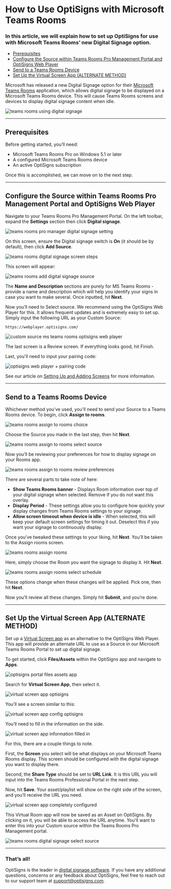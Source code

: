 # How to Use OptiSigns with Microsoft Teams Rooms

### In this article, we will explain how to set up OptiSigns for use with Microsoft Teams Rooms’ new Digital Signage option.

* [Prerequisites](#Prerequisites)
* [Configure the Source within Teams Rooms Pro Management Portal and OptiSigns Web Player](#Configure)
* [Send to a Teams Rooms Device](#Send)
* [Set Up the Virtual Screen App (ALTERNATE METHOD)](#SetUp)

Microsoft has released a new Digital Signage option for their [Microsoft Teams Rooms](https://www.microsoft.com/en-us/microsoft-teams/microsoft-teams-rooms) application, which allows digital signage to be displayed on a Microsoft Teams Rooms device. This will cause Teams Rooms screens and devices to display digital signage content when idle.

![teams rooms using digital signage](https://support.optisigns.com/hc/article_attachments/36911639363347)

---

Prerequisites
-------------

Before getting started, you’ll need:

* Microsoft Teams Rooms Pro on Windows 5.1 or later
* A configured Microsoft Teams Rooms device
* An active OptiSigns subscription

Once this is accomplished, we can move on to the next step.

---

Configure the Source within Teams Rooms Pro Management Portal and OptiSigns Web Player
--------------------------------------------------------------------------------------

Navigate to your Teams Rooms Pro Management Portal. On the left toolbar, expand the **Settings** section then click **Digital signage**.

![teams rooms pro manager digital signage setting](https://support.optisigns.com/hc/article_attachments/36911639368723)

On this screen, ensure the Digital signage switch is **On** (it should be by default), then click **Add Source**.

![teams rooms digital signage screen steps](https://support.optisigns.com/hc/article_attachments/36911646828435)

This screen will appear:

![teams rooms add digital signage source](https://support.optisigns.com/hc/article_attachments/36911646829075)

The **Name and Description** sections are purely for MS Teams Rooms - provide a name and description which will help you identify your signs in case you want to make several. Once inputted, hit **Next**.

Now you’ll need to Select source. We recommend using the OptiSigns Web Player for this. It allows frequent updates and is extremely easy to set up. Simply input the following URL as your Custom Source:

```
https://webplayer.optisigns.com/
```

![custom source ms teams rooms optisigns web player](https://support.optisigns.com/hc/article_attachments/37071139357331)

The last screen is a Review screen. If everything looks good, hit Finish.

Last, you'll need to input your pairing code:

![optisigns web player + pairing code](https://support.optisigns.com/hc/article_attachments/37071127510291)

See our article on [Setting Up and Adding Screens](https://support.optisigns.com/hc/en-us/articles/360016374813-Set-up-add-a-screen) for more information.

---

Send to a Teams Rooms Device
----------------------------

Whichever method you've used, you'll need to send your Source to a Teams Rooms device. To begin, click **Assign to rooms**.

![teams rooms assign to rooms choice](https://support.optisigns.com/hc/article_attachments/36911639371667)

Choose the Source you made in the last step, then hit **Next**.

![teams rooms assign to rooms select source](https://support.optisigns.com/hc/article_attachments/36911639373203)

Now you’ll be reviewing your preferences for how to display signage on your Rooms app.

![teams rooms assign to rooms review preferences](https://support.optisigns.com/hc/article_attachments/36911646833939)

There are several parts to take note of here:

* **Show Teams Rooms banner** - Displays Room information over top of your digital signage when selected. Remove if you do not want this overlay.
* **Display Period** - These settings allow you to configure how quickly your display changes from Teams Rooms settings to your signage.
* **Allow screen timeout when device is idle** - When selected, this will keep your default screen settings for timing it out. Deselect this if you want your signage to continuously display.

Once you’ve tweaked these settings to your liking, hit **Next**. You’ll be taken to the Assign rooms screen.

![teams rooms assign rooms](https://support.optisigns.com/hc/article_attachments/36911646834451)

Here, simply choose the Room you want the signage to display it. Hit **Next**.

![teams rooms assign rooms select schedule](https://support.optisigns.com/hc/article_attachments/36911639374867)

These options change when these changes will be applied. Pick one, then hit **Next**.

Now you’ll review all these changes. Simply hit **Submit**, and you’re done.

---

Set Up the Virtual Screen App (ALTERNATE METHOD)
------------------------------------------------

Set up a [Virtual Screen app](https://support.optisigns.com/hc/en-us/articles/360055900513-How-to-create-and-use-Virtual-Screen-App) as an alternative to the OptiSigns Web Player. This app will provide an alternate URL to use as a Source in our Microsoft Teams Rooms Portal to set up digital signage.

To get started, click **Files/Assets** within the OptiSigns app and navigate to **Apps**.

![optisigns portal files assets app](https://support.optisigns.com/hc/article_attachments/36911646823955)

Search for **Virtual Screen App**, then select it.

![virtual screen app optisigns](https://support.optisigns.com/hc/article_attachments/36911646824467)

You’ll see a screen similar to this:

![virtual screen app config optisigns](https://support.optisigns.com/hc/article_attachments/36911639366931)

You’ll need to fill in the information on the side.

![virtual screen app information filled in](https://support.optisigns.com/hc/article_attachments/36911646826515)

For this, there are a couple things to note.

First, the **Screen** you select will be what displays on your Microsoft Teams Rooms display. This screen should be configured with the digital signage you want to display there.

Second, the **Share Type** should be set to **URL Link**. It is this URL you will input into the Teams Rooms Professional Portal in the next step.

Now, hit **Save**. Your asset/playlist will show on the right side of the screen, and you’ll receive the URL you need.

![virtual screen app completely configured](https://support.optisigns.com/hc/article_attachments/36911639367955)

This Virtual Room app will now be saved as an Asset on OptiSigns. By clicking on it, you will be able to access the URL anytime. You'll want to enter this into your Custom source within the Teams Rooms Pro Management portal.

![teams rooms digital signage select source](https://support.optisigns.com/hc/article_attachments/36911646830483)

---

### That’s all!

OptiSigns is the leader in [digital signage software](https://www.optisigns.com/). If you have any additional questions, concerns or any feedback about OptiSigns, feel free to reach out to our support team at [support@optisigns.com](mailto:support@optisigns.com).